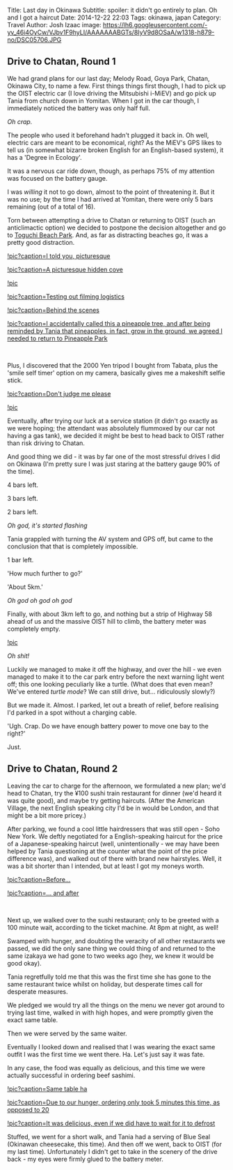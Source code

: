Title: Last day in Okinawa
Subtitle: spoiler: it didn't go entirely to plan. Oh and I got a haircut
Date: 2014-12-22 22:03
Tags: okinawa, japan
Category: Travel
Author: Josh Izaac
image: https://lh6.googleusercontent.com/-yv_46i4OyCw/VJbv1F9hyLI/AAAAAAABGTs/8IyV9d8OSaA/w1318-h879-no/DSC05706.JPG

## Drive to Chatan, Round 1

<!-- PELICAN_BEGIN_SUMMARY -->

We had grand plans for our last day; Melody Road, Goya Park, Chatan, Okinawa City, to name a few. First things things first though, I had to pick up the OIST electric car (I love driving the Mitsubishi i-MiEV) and go pick up Tania from church down in Yomitan. When I got in the car though, I immediately noticed the battery was only half full.

*Oh crap.*

<!-- PELICAN_END_SUMMARY -->

The people who used it beforehand hadn't plugged it back in. Oh well, electric cars are meant to be economical, right? As the MiEV's GPS likes to tell us (in somewhat bizarre broken English for an English-based system), it has a 'Degree in Ecology'.

It was a nervous car ride down, though, as perhaps 75% of my attention was focused on the battery gauge.

I was *willing* it not to go down, almost to the point of threatening it. But it was no use; by the time I had arrived at Yomitan, there were only 5 bars remaining (out of a total of 16).

Torn between attempting a drive to Chatan or returning to OIST (such an anticlimactic option) we decided to postpone the decision altogether and go to [Toguchi Beach Park](http://en.japantravel.com/photos/toguchi-beach-park). And, as far as distracting beaches go, it was a pretty good distraction.

[!pic?caption=I told you, picturesque](https://lh6.googleusercontent.com/-yv_46i4OyCw/VJbv1F9hyLI/AAAAAAABGTs/8IyV9d8OSaA/w1318-h879-no/DSC05706.JPG)

[!pic?caption=A picturesque hidden cove](https://lh6.googleusercontent.com/-kULhRMeHxM8/VJgabC77WwI/AAAAAAABGi4/QpcTTrKbVZA/w1323-h879-no/DSC_0808.jpg)

[!pic](https://lh3.googleusercontent.com/-gr566kJ4T4s/VJgac3EFcRI/AAAAAAABGjI/m6ybbJ64xXA/w1323-h879-no/DSC_0812.jpg)

[!pic?caption=Testing out filming logistics](https://lh6.googleusercontent.com/-IcGbs2aO_TU/VJghbN9fuxI/AAAAAAABGkQ/l3Qxol1zxI8/w1323-h879-no/DSC_0815.jpg)

[!pic?caption=Behind the scenes](https://lh3.googleusercontent.com/-q8bmHuS4hlM/VJgadkiWL3I/AAAAAAABGjQ/7b-wq68lNKo/w1323-h879-no/DSC_0816.jpg)

[!pic?caption=I accidentally called this a pineapple tree, and after being reminded by Tania that pineapples, in fact, grow in the ground, we agreed I needed to return to Pineapple Park](https://lh3.googleusercontent.com/-WF2ZcSaj64k/VJbvyI8QJ0I/AAAAAAABGTU/NijiCI2NgAY/w1318-h879-no/DSC05702.JPG)

<br>

Plus, I discovered that the 2000 Yen tripod I bought from Tabata, plus the 'smile self timer' option on my camera, basically gives me a makeshift selfie stick.

[!pic?caption=Don't judge me please](https://lh4.googleusercontent.com/-pLdLdFI7uS0/VJgaeUxaP-I/AAAAAAABGjY/LhWdUj7lDDU/w1563-h879-no/DSC_0819.jpg)

[!pic](https://lh4.googleusercontent.com/-3fmBKfqay3s/VJbv17AQ-CI/AAAAAAABGT0/Wej2Ur7DV2M/w1318-h879-no/DSC05708.JPG)

Eventually, after trying our luck at a service station (it didn't go exactly as we were hoping; the attendant was absolutely flummoxed by our car not having a gas tank), we decided it might be best to head back to OIST rather than risk driving to Chatan.

And good thing we did - it was by far one of the most stressful drives I did on Okinawa (I'm pretty sure I was just staring at the battery gauge 90% of the time).

4 bars left.

3 bars left.

2 bars left.

*Oh god, it's started flashing*

Tania grappled with turning the AV system and GPS off, but came to the conclusion that that is completely impossible.

1 bar left.

'How much further to go?'

'About 5km.'

*Oh god oh god oh god*

Finally, with about 3km left to go, and nothing but a strip of Highway 58 ahead of us and the massive OIST hill to climb, the battery meter was completely empty.

[!pic](https://lh4.googleusercontent.com/66IhP62IzNdeK90YMBRGKyvByvpg_7pvwaNDtgfAKLed=w1563-h879)

*Oh shit!*

Luckily we managed to make it off the highway, and over the hill - we even managed to make it to the car park entry before the next warning light went off; this one looking peculiarly like a turtle. (What does that even mean? We've entered *turtle mode*? We can still drive, but... ridiculously slowly?)

But we made it. Almost. I parked, let out a breath of relief, before realising I'd parked in a spot without a charging cable.

'Ugh. Crap. Do we have enough battery power to move one bay to the right?'

Just. 

## Drive to Chatan, Round 2

Leaving the car to charge for the afternoon, we formulated a new plan; we'd head to Chatan, try the ¥100 sushi train restaurant for dinner (we'd heard it was quite good), and maybe try getting haircuts. (After the American Village, the next English speaking city I'd be in would be London, and that might be a bit more pricey.)

After parking, we found a cool little hairdressers that was still open - Soho New York. We deftly negotiated for a English-speaking haircut for the price of a Japanese-speaking haircut (well, unintentionally - we may have been helped by Tania questioning at the counter what the point of the price difference was), and walked out of there with brand new hairstyles. Well, it was a bit shorter than I intended, but at least I got my moneys worth.

[!pic?caption=Before...](https://lh5.googleusercontent.com/-DEAj31j3bDs/VJgaRgic-jI/AAAAAAABGh4/d5vE57ZIgCM/w1323-h879-no/DSC_0825.jpg)

[!pic?caption=... and after](https://lh4.googleusercontent.com/-b8v0maOk_JU/VJgaTi1lG2I/AAAAAAABGiI/cSCEFNha_hc/w1323-h879-no/DSC_0827.jpg)

<br>

Next up, we walked over to the sushi restaurant; only to be greeted with a 100 minute wait, according to the ticket machine. At 8pm at night, as well!

Swamped with hunger, and doubting the veracity of all other restaurants we passed, we did the only sane thing we could thing of and returned to the same izakaya we had gone to two weeks ago (hey, we knew it would be good okay).

Tania regretfully told me that this was the first time she has gone to the same restaurant twice whilst on holiday, but desperate times call for desperate measures.

We pledged we would try all the things on the menu we never got around to trying last time, walked in with high hopes, and were promptly given the exact same table.

Then we were served by the same waiter.

Eventually I looked down and realised that I was wearing the exact same outfit I was the first time we went there. Ha. Let's just say it was fate.

In any case, the food was equally as delicious, and this time we were actually successful in ordering beef sashimi.

[!pic?caption=Same table ha](https://lh4.googleusercontent.com/-EkgUN_kr9ZA/VJgfO5oYVTI/AAAAAAABGkA/Z0dmHtWMCGo/w1323-h879-no/DSC_0850.jpg)

[!pic?caption=Due to our hunger, ordering only took 5 minutes this time, as opposed to 20](https://lh6.googleusercontent.com/-Jzm7MbIlhMQ/VJgaWsJbFEI/AAAAAAABGig/PepJfeLo6o8/w1323-h879-no/DSC_0847.jpg)

[!pic?caption=It was delicious, even if we did have to wait for it to defrost](https://lh3.googleusercontent.com/1PowxHJ4WsoCJY05AtIfvuHaCLgf5pIHnAP5UpcKh6_2=w1323-h879-no)

Stuffed, we went for a short walk, and Tania had a serving of Blue Seal (Okinawan cheesecake, this time). And then off we went, back to OIST (for my last time). Unfortunately I didn't get to take in the scenery of the drive back - my eyes were firmly glued to the battery meter.